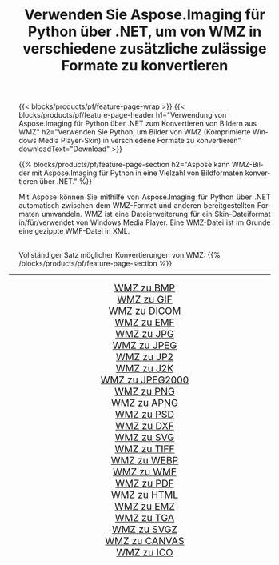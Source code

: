 ﻿---
title: Verwenden Sie Aspose.Imaging für Python über .NET, um von WMZ in verschiedene zusätzliche zulässige Formate zu konvertieren 
weight: 3920
url: /de/python-net/conversion/from/wmz 
lang: de
langdirlevel: 2
locales: zh-hans,ja,it,ru,de,es,fr,nl,id,lt,pl,pt,vi,tr,ko,zh-hant,ar,hi,th,sv,cs,uk,he
description: Mit Aspose.Imaging für Python über .NET können Sie WMZ(Komprimierte Windows Media Player-Skin) schnell in verschiedene Formate umwandeln.
---

{{< blocks/products/pf/feature-page-wrap >}}
{{< blocks/products/pf/feature-page-header h1="Verwendung von Aspose.Imaging für Python über .NET zum Konvertieren von Bildern aus WMZ" h2="Verwenden Sie Python, um Bilder von WMZ (Komprimierte Windows Media Player-Skin) in verschiedene Formate zu konvertieren" downloadText="Download" >}}


{{% blocks/products/pf/feature-page-section  h2="Aspose kann WMZ-Bilder mit Aspose.Imaging für Python in eine Vielzahl von Bildformaten konvertieren über .NET." %}}
<p align=justify>Mit Aspose können Sie mithilfe von Aspose.Imaging für Python über .NET automatisch zwischen dem WMZ-Format und anderen bereitgestellten Formaten umwandeln. WMZ ist eine Dateierweiterung für ein Skin-Dateiformat in/für/verwendet von Windows Media Player. Eine WMZ-Datei ist im Grunde eine gezippte WMF-Datei in XML.</p>
<br/>
Vollständiger Satz möglicher Konvertierungen von WMZ:
{{% /blocks/products/pf/feature-page-section %}}
<div class="container-fluid productfamilypage bg-gray">
    <div class="convertypes bg-gray agp-content section">
        <div class="container">
		<hr style="margin-left:-20px;"/>
		<div class="row other-converters" style="gap: 10px;font-size: 19px;text-align:center;">
		    <div class='col-md-2 other-converter remove-lp remove-rp'><a href="/imaging/de/python-net/conversion/wmz-to-bmp" style="padding:15px;">WMZ zu BMP</a></div><div class='col-md-2 other-converter remove-lp remove-rp'><a href="/imaging/de/python-net/conversion/wmz-to-gif" style="padding:15px;">WMZ zu GIF</a></div><div class='col-md-2 other-converter remove-lp remove-rp'><a href="/imaging/de/python-net/conversion/wmz-to-dicom" style="padding:15px;">WMZ zu DICOM</a></div><div class='col-md-2 other-converter remove-lp remove-rp'><a href="/imaging/de/python-net/conversion/wmz-to-emf" style="padding:15px;">WMZ zu EMF</a></div><div class='col-md-2 other-converter remove-lp remove-rp'><a href="/imaging/de/python-net/conversion/wmz-to-jpg" style="padding:15px;">WMZ zu JPG</a></div><div class='col-md-2 other-converter remove-lp remove-rp'><a href="/imaging/de/python-net/conversion/wmz-to-jpeg" style="padding:15px;">WMZ zu JPEG</a></div><div class='col-md-2 other-converter remove-lp remove-rp'><a href="/imaging/de/python-net/conversion/wmz-to-jp2" style="padding:15px;">WMZ zu JP2</a></div><div class='col-md-2 other-converter remove-lp remove-rp'><a href="/imaging/de/python-net/conversion/wmz-to-j2k" style="padding:15px;">WMZ zu J2K</a></div><div class='col-md-2 other-converter remove-lp remove-rp'><a href="/imaging/de/python-net/conversion/wmz-to-jpeg2000" style="padding:15px;">WMZ zu JPEG2000</a></div><div class='col-md-2 other-converter remove-lp remove-rp'><a href="/imaging/de/python-net/conversion/wmz-to-png" style="padding:15px;">WMZ zu PNG</a></div><div class='col-md-2 other-converter remove-lp remove-rp'><a href="/imaging/de/python-net/conversion/wmz-to-apng" style="padding:15px;">WMZ zu APNG</a></div><div class='col-md-2 other-converter remove-lp remove-rp'><a href="/imaging/de/python-net/conversion/wmz-to-psd" style="padding:15px;">WMZ zu PSD</a></div><div class='col-md-2 other-converter remove-lp remove-rp'><a href="/imaging/de/python-net/conversion/wmz-to-dxf" style="padding:15px;">WMZ zu DXF</a></div><div class='col-md-2 other-converter remove-lp remove-rp'><a href="/imaging/de/python-net/conversion/wmz-to-svg" style="padding:15px;">WMZ zu SVG</a></div><div class='col-md-2 other-converter remove-lp remove-rp'><a href="/imaging/de/python-net/conversion/wmz-to-tiff" style="padding:15px;">WMZ zu TIFF</a></div><div class='col-md-2 other-converter remove-lp remove-rp'><a href="/imaging/de/python-net/conversion/wmz-to-webp" style="padding:15px;">WMZ zu WEBP</a></div><div class='col-md-2 other-converter remove-lp remove-rp'><a href="/imaging/de/python-net/conversion/wmz-to-wmf" style="padding:15px;">WMZ zu WMF</a></div><div class='col-md-2 other-converter remove-lp remove-rp'><a href="/imaging/de/python-net/conversion/wmz-to-pdf" style="padding:15px;">WMZ zu PDF</a></div><div class='col-md-2 other-converter remove-lp remove-rp'><a href="/imaging/de/python-net/conversion/wmz-to-html" style="padding:15px;">WMZ zu HTML</a></div><div class='col-md-2 other-converter remove-lp remove-rp'><a href="/imaging/de/python-net/conversion/wmz-to-emz" style="padding:15px;">WMZ zu EMZ</a></div><div class='col-md-2 other-converter remove-lp remove-rp'><a href="/imaging/de/python-net/conversion/wmz-to-tga" style="padding:15px;">WMZ zu TGA</a></div><div class='col-md-2 other-converter remove-lp remove-rp'><a href="/imaging/de/python-net/conversion/wmz-to-svgz" style="padding:15px;">WMZ zu SVGZ</a></div><div class='col-md-2 other-converter remove-lp remove-rp'><a href="/imaging/de/python-net/conversion/wmz-to-canvas" style="padding:15px;">WMZ zu CANVAS</a></div><div class='col-md-2 other-converter remove-lp remove-rp'><a href="/imaging/de/python-net/conversion/wmz-to-ico" style="padding:15px;">WMZ zu ICO</a></div>
                </div>
        </div>
    </div>
</div>
<br/>

